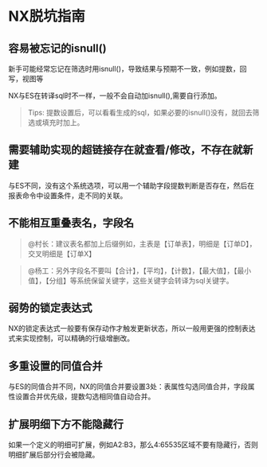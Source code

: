 # NX脱坑指南

## 容易被忘记的isnull()

新手可能经常忘记在筛选时用isnull()，导致结果与预期不一致，例如提数，回写，视图等

NX与ES在转译sql时不一样，一般不会自动加isnull(),需要自行添加。

>Tips: 提数设置后，可以看看生成的sql，如果必要的isnull()没有，就回去筛选或填充时加上。

## 需要辅助实现的超链接存在就查看/修改，不存在就新建

与ES不同，没有这个系统选项，可以用一个辅助字段提数判断是否存在，然后在报表命令中设置条件，走不同的关联。

## 不能相互重叠表名，字段名

> @村长：建议表名都加上后缀例如，主表是【订单表】，明细是【订单D】，交叉明细是【订单X】

> @杨工：另外字段名不要叫【合计】，【平均】，【计数】，【最大值】，【最小值】，<span color="red">【分组】</span>等系统保留关键字，这些关键字会转译为sql关键字。

## 弱势的锁定表达式

NX的锁定表达式一般要有保存动作才触发更新状态，所以一般用更强的控制表达式来实现控制，可以精确的行级增删改。

## 多重设置的同值合并

与ES的同值合并不同，NX的同值合并要设置3处：表属性勾选同值合并，字段属性设置合并优先级，提数勾选相同值自动合并。

## 扩展明细下方不能隐藏行

如果一个定义的明细可扩展，例如A2:B3，那么4:65535区域不要有隐藏行，否则明细扩展后部分行会被隐藏。
